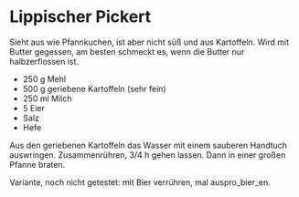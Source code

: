 Lippischer Pickert
==================

Sieht aus wie Pfannkuchen, ist aber nicht süß und aus Kartoffeln. Wird mit Butter gegessen,
am besten schmeckt es, wenn die Butter nur halbzerflossen ist.

* 250 g Mehl
* 500 g geriebene Kartoffeln (sehr fein)
* 250 ml Milch
* 5 Eier
* Salz
* Hefe

Aus den geriebenen Kartoffeln das Wasser mit einem sauberen Handtuch auswringen.
Zusammenrühren, 3/4 h gehen lassen. Dann in einer großen Pfanne braten. 

Variante, noch nicht getestet: mit Bier verrühren, mal auspro_bier_en.

